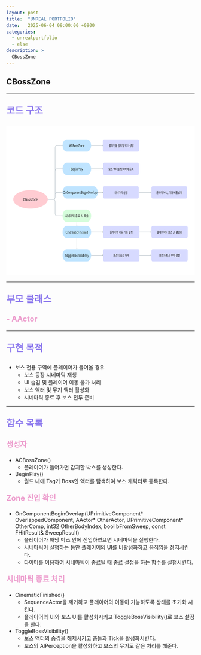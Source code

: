 ```yaml
---
layout: post
title:  "UNREAL PORTFOLIO"
date:   2025-06-04 09:00:00 +0900
categories:
  - unrealportfolio
  - else
description: >
  CBossZone
---
```

## CBossZone

---

<p style = "color:#8f7cee; font-size:25px; font-weight:bold">
코드 구조
</p>

<img src = "/assets/img/unrealportfolio/CBossZone.png" width = "1000" height = "400">

---

<p style = "color:#8f7cee; font-size:25px; font-weight:bold">
부모 클래스
</p>

<p style = "color:#ed9ece; font-size:20px; font-weight:bold">
- AActor
</p>

---

<p style = "color:#8f7cee; font-size:25px; font-weight:bold">
구현 목적
</p>

- 보스 전용 구역에 플레이어가 들어올 경우 
  - 보스 등장 시네마틱 재생
  - UI 숨김 및 플레이어 이동 불가 처리
  - 보스 액터 및 무기 액터 활성화
  - 시네마틱 종료 후 보스 전투 준비

---

<p style = "color:#8f7cee; font-size:25px; font-weight:bold">
함수 목록
</p>

<p style = "color:#ed9ece; font-size:20px; font-weight:bold">
생성자
</p>

- ACBossZone()
  - 플레이어가 들어가면 감지할 박스를 생성한다.
- BeginPlay()
  - 월드 내에 Tag가 Boss인 액터를 탐색하여 보스 캐릭터로 등록한다.

<p style = "color:#ed9ece; font-size:20px; font-weight:bold">
Zone 진입 확인
</p>

- OnComponentBeginOverlap(UPrimitiveComponent* OverlappedComponent, AActor* OtherActor, UPrimitiveComponent* OtherComp, int32 OtherBodyIndex, bool bFromSweep, const FHitResult& SweepResult)
  - 플레이어가 해당 박스 안에 진입하였으면 시네마틱을 실행한다.
  - 시네마틱이 실행하는 동안 플레이어의 UI를 비활성화하고 움직임을 정지시킨다. 
  - 타이머를 이용하여 시네마틱이 종료될 때 종료 설정을 하는 함수를 실행시킨다.

<p style = "color:#ed9ece; font-size:20px; font-weight:bold">
시네마틱 종료 처리
</p>

- CinematicFinished()
  - SequenceActor을 제거하고 플레이어의 이동이 가능하도록 상태를 초기화 시킨다.
  - 플레이어의 UI와 보스 UI를 활성화시키고 ToggleBossVisibility()로 보스 설정을 한다.
- ToggleBossVisibility()
  - 보스 액터의 숨김을 해제시키고 충돌과 Tick을 활성화시킨다.
  - 보스의 AIPerception을 활성화하고 보스의 무기도 같은 처리를 해준다.